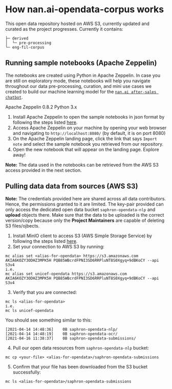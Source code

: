 # How nan.ai-opendata-corpus works

This open data repository hosted on AWS S3, currently updated and curated as the project progresses. Currently it contains:

```
├─ derived
│  └─ pre-processing
└─ eng-fil-corpus
```

## Running sample notebooks (Apache Zeppelin)
The notebooks are created using Python in Apache Zeppelin. In case you are still on exploratory mode, these notebooks will help you navigate throughout our data pre-processing, curation, and mini use cases we created to build our machine learning model for the [`nan.ai after-sales chatbot`](https://github.com/Saphron-Asia/nan.ai-ml-nlu).

Apache Zeppelin 0.8.2
Python 3.x

1. Install Apache Zeppelin to open the sample notebooks in json format by following the steps listed [here](http://zeppelin.incubator.apache.org/docs/0.8.0/quickstart/install.html).
2. Access Apache Zeppelin on your machine by opening your web browser and navigating to `http://localhost:8080/` (by default, it is on port 8080)
3. On the Apache Zeppelin landing page, click the link that says `Import note` and select the sample notebook you retrieved from our repository.  
4. Open the new notebook that will appear on the landing page. Explore away!

**Note:** The data used in the notebooks can be retrieved from the AWS S3 access provided in the next section.

## Pulling data data from sources (AWS S3)

**Note:** The credentials provided here are shared across all data contributors. Hence, the permissions granted to it are limited. The key-pair provided can only access the dedicated open data bucket `saphron-opendata-nlp` and **upload** objects there. Make sure that the data to be uploaded is the correct version/copy because only the **Project Maintainers** are capable of deleting S3 files/ojbects. 

1. Install MinIO client to access S3 (AWS Simple Storage Service) by following the steps listed [here](https://docs.min.io/docs/minio-client-complete-guide).
2. Set your connection to AWS S3 by running: 
  ```
  mc alias set <alias-for-opendata> https://s3.amazonaws.com AKIA6KOZY3ODHZ3MPK5H PQB85WBcrdFPNI3SD6RRPluNT8S0Xgyq+9dBKoCY --api S3v4
  i.e.
  mc alias set unicef-opendata https://s3.amazonaws.com AKIA6KOZY3ODHZ3MPK5H PQB85WBcrdFPNI3SD6RRPluNT8S0Xgyq+9dBKoCY --api S3v4
  ```
3. Verify that you are connected:
  ```
  mc ls <alias-for-opendata>
  i.e. 
  mc ls unicef-opendata
  ```
  You should see something similar to this: 
  ```
  [2021-04-14 14:48:36]    0B saphron-opendata-nlp/
  [2021-04-14 14:48:19]    0B saphron-opendata-ocr/
  [2021-04-16 11:38:37]    0B saphron-opendata-submissions/
  ```
4. Pull our open data resources from `saphron-opendata-nlp` bucket:
  ```
  mc cp <your-file> <alias-for-opendata>/saphron-opendata-submissions
  ```
5. Confirm that your file has been downloaded from the S3 bucket successfully:
  ```
  mc ls <alias-for-opendata>/saphron-opendata-submissions
  ```